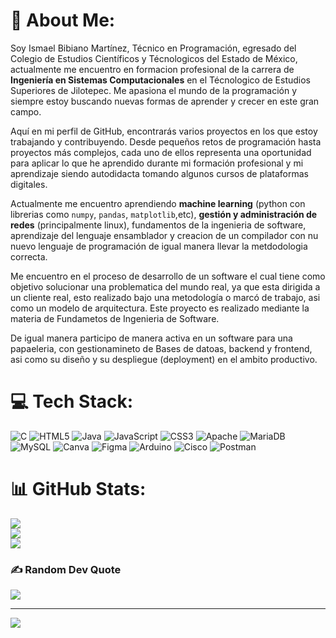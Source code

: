 # 💫 About Me:
Soy Ismael Bibiano Martínez, Técnico en Programación, egresado del Colegio de Estudios Científicos y Técnologicos del Estado de México, actualmente me encuentro en formacion profesional de la carrera de **Ingeniería en Sistemas Computacionales** en el Técnologico de Estudios Superiores de Jilotepec. Me apasiona el mundo de la programación y siempre estoy buscando nuevas formas de aprender y crecer en este gran campo.

Aquí en mi perfil de GitHub, encontrarás varios proyectos en los que estoy trabajando y contribuyendo. Desde pequeños retos de programación hasta proyectos más complejos, cada uno de ellos representa una oportunidad para aplicar lo que he aprendido durante mi formación profesional y mi aprendizaje siendo autodidacta tomando algunos cursos de plataformas digitales.

Actualmente me encuentro aprendiendo **machine learning** (python con librerias como `numpy`, `pandas`, `matplotlib`,etc), **gestión y administración de redes** (principalmente linux), fundamentos de la ingenieria de software, aprendizaje del lenguaje ensamblador y creacion de un compilador con nu nuevo lenguaje de programación de igual manera llevar la metdodologia correcta.

Me encuentro en el proceso de desarrollo de un software el cual tiene como objetivo solucionar una problematica del mundo real, ya que esta dirigida a un cliente real, esto realizado bajo una metodología o marcó de trabajo, asi como un modelo de arquitectura. Este proyecto es realizado mediante la materia de Fundametos de Ingenieria de Software.

De igual manera participo de manera activa en un software para una papaeleria, con gestionamineto de Bases de datoas, backend y frontend, asi como su diseño y su despliegue (deployment) en el ambito productivo.

# 💻 Tech Stack:
![C](https://img.shields.io/badge/c-%2300599C.svg?style=flat&logo=c&logoColor=white) ![HTML5](https://img.shields.io/badge/html5-%23E34F26.svg?style=flat&logo=html5&logoColor=white) ![Java](https://img.shields.io/badge/java-%23ED8B00.svg?style=flat&logo=openjdk&logoColor=white) ![JavaScript](https://img.shields.io/badge/javascript-%23323330.svg?style=flat&logo=javascript&logoColor=%23F7DF1E) ![CSS3](https://img.shields.io/badge/css3-%231572B6.svg?style=flat&logo=css3&logoColor=white) ![Apache](https://img.shields.io/badge/apache-%23D42029.svg?style=flat&logo=apache&logoColor=white) ![MariaDB](https://img.shields.io/badge/MariaDB-003545?style=flat&logo=mariadb&logoColor=white) ![MySQL](https://img.shields.io/badge/mysql-4479A1.svg?style=flat&logo=mysql&logoColor=white) ![Canva](https://img.shields.io/badge/Canva-%2300C4CC.svg?style=flat&logo=Canva&logoColor=white) ![Figma](https://img.shields.io/badge/figma-%23F24E1E.svg?style=flat&logo=figma&logoColor=white) ![Arduino](https://img.shields.io/badge/-Arduino-00979D?style=flat&logo=Arduino&logoColor=white) ![Cisco](https://img.shields.io/badge/cisco-%23049fd9.svg?style=flat&logo=cisco&logoColor=black) ![Postman](https://img.shields.io/badge/Postman-FF6C37?style=flat&logo=postman&logoColor=white)
# 📊 GitHub Stats:
![](https://github-readme-stats.vercel.app/api?username=IsmaelJrDev&theme=midnight-purple&hide_border=false&include_all_commits=false&count_private=false)<br/>
![](https://github-readme-streak-stats.herokuapp.com/?user=IsmaelJrDev&theme=midnight-purple&hide_border=false)<br/>
![](https://github-readme-stats.vercel.app/api/top-langs/?username=IsmaelJrDev&theme=midnight-purple&hide_border=false&include_all_commits=false&count_private=false&layout=compact)

### ✍️ Random Dev Quote
![](https://quotes-github-readme.vercel.app/api?type=horizontal&theme=radical)

---
[![](https://visitcount.itsvg.in/api?id=IsmaelJrDev&icon=5&color=5)](https://visitcount.itsvg.in)

<!-- Proudly created with GPRM ( https://gprm.itsvg.in )  -->
